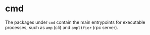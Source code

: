 # cmd

The packages under `cmd` contain the main entrypoints for executable
processes, such as `amp` (cli) and `amplifier` (rpc server).
